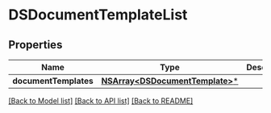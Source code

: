 # DSDocumentTemplateList

## Properties
Name | Type | Description | Notes
------------ | ------------- | ------------- | -------------
**documentTemplates** | [**NSArray&lt;DSDocumentTemplate&gt;***](DSDocumentTemplate.md) |  | [optional] 

[[Back to Model list]](../README.md#documentation-for-models) [[Back to API list]](../README.md#documentation-for-api-endpoints) [[Back to README]](../README.md)


